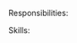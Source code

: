 <!-- Copyright (C) 2023  Kevin Sandom -->
<!-- do include src/util/blockBegin.md -->
<!-- do include ~!context!~/jobHeading.md -->
<!-- do include ~!context!~/companyDescription.md -->
<!-- do include ~!context!~/roleDescription.md -->

Responsibilities:

<!-- do filteredInclude responsibilities ~!context!~/responsibilities.md -->

Skills:

<!-- do filteredInclude skills ~!context!~/skills.md -->
<!-- do include src/util/blockEnd.md -->
